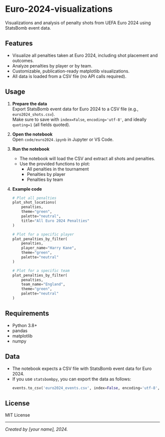 # Euro-2024-visualizations

Visualizations and analysis of penalty shots from UEFA Euro 2024 using StatsBomb event data.

## Features

- Visualize all penalties taken at Euro 2024, including shot placement and outcomes.
- Analyze penalties by player or by team.
- Customizable, publication-ready matplotlib visualizations.
- All data is loaded from a CSV file (no API calls required).

## Usage

1. **Prepare the data**  
   Export StatsBomb event data for Euro 2024 to a CSV file (e.g., `euro2024_shots.csv`).  
   Make sure to save with `index=False`, `encoding='utf-8'`, and ideally `quoting=1` (all fields quoted).

2. **Open the notebook**  
   Open `code/euro2024.ipynb` in Jupyter or VS Code.

3. **Run the notebook**  
   - The notebook will load the CSV and extract all shots and penalties.
   - Use the provided functions to plot:
     - All penalties in the tournament
     - Penalties by player
     - Penalties by team

4. **Example code**
   ```python
   # Plot all penalties
   plot_shot_locations(
       penalties,
       theme="green",
       palette="neutral",
       title="All Euro 2024 Penalties"
   )

   # Plot for a specific player
   plot_penalties_by_filter(
       penalties,
       player_name="Harry Kane",
       theme="green",
       palette="neutral"
   )

   # Plot for a specific team
   plot_penalties_by_filter(
       penalties,
       team_name="England",
       theme="green",
       palette="neutral"
   )
   ```

## Requirements

- Python 3.8+
- pandas
- matplotlib
- numpy

## Data

- The notebook expects a CSV file with StatsBomb event data for Euro 2024.
- If you use `statsbombpy`, you can export the data as follows:
  ```python
  events.to_csv('euro2024_events.csv', index=False, encoding='utf-8', quoting=1)
  ```

## License

MIT License

---

*Created by [your name], 2024.*